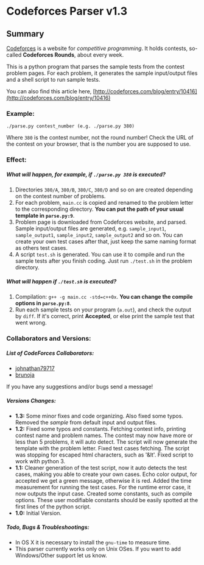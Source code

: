 Codeforces Parser v1.3
=================

Summary
-------

[Codeforces](http://codeforces.com/) is a website for _competitive programming_. It holds contests, so-called **Codeforces Rounds**, about every week.

This is a python program that parses the sample tests from the contest problem pages. For each problem, it generates the sample input/output files and a shell script to run sample tests.

You can also find this article here, [http://codeforces.com/blog/entry/10416](http://codeforces.com/blog/entry/10416)

### Example:
`./parse.py contest_number (e.g. ./parse.py 380)`

Where `380` is the contest number, not the round number! Check the URL of the contest on your browser, that is the number you are supposed to use.

### Effect:

##### What will happen, for example, if `./parse.py 380` is executed?

1. Directories `380/A`, `380/B`, `380/C`, `380/D` and so on are created depending on the contest number of problems.
2. For each problem, `main.cc` is copied and renamed to the problem letter to the corresponding directory. **You can put the path of your usual template in `parse.py:9`**.
3. Problem page is downloaded from Codeforces website, and parsed. Sample input/output files are generated, e.g. `sample_input1`, `sample_output1`, `sample_input2`, `sample_output2` and so on. You can create your own test cases after that, just keep the same naming format as others test cases.
4. A script `test.sh` is generated. You can use it to compile and run the sample tests after you finish coding. Just run `./test.sh` in the problem directory.

##### What will happen if `./test.sh` is executed?

1. Compilation: `g++ -g main.cc -std=c++0x`. **You can change the compile options in `parse.py:8`**.
2. Run each sample tests on your program (`a.out`), and check the output by `diff`. If it's correct, print **Accepted**, or else print the sample test that went wrong.

### Collaborators and Versions:

##### List of CodeForces Collaborators:
+ [johnathan79717](http://codeforces.com/profile/johnathan79717)
+ [brunoja](http://codeforces.com/profile/brunoja)

If you have any suggestions and/or bugs send a message!

##### Versions Changes:
+ **1.3:**
Some minor fixes and code organizing. Also fixed some typos.
Removed the _sample_ from default input and output files.
+ **1.2:**
Fixed some typos and constants. 
Fetching contest info, printing contest name and problem names. 
The contest may now have more or less than 5 problems, it will auto detect.
The script will now generate the template with the problem letter.
Fixed test cases fetching. The script was stopping for escaped html characters, such as '&lt'.
Fixed script to work with python 3.
+ **1.1:**
Cleaner generation of the test script, now it auto detects the test cases, making you able to create your own cases.
Echo color output, for accepted we get a green message, otherwise it is red.
Added the time measurement for running the test cases.
For the runtime error case, it now outputs the input case.
Created some constants, such as compile options. These user modifiable constants should be easily spotted at the first lines of the python script.
+ **1.0:** Initial Version.

##### Todo, Bugs & Troubleshootings:

+ In OS X it is necessary to install the `gnu-time` to measure time.
+ This parser currently works only on Unix OSes. If you want to add Windows/Other support let us know.
